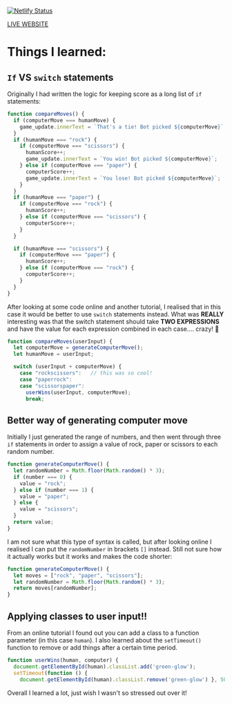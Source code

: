 [![Netlify Status](https://api.netlify.com/api/v1/badges/2b437e93-9d41-42ab-8e3c-b412df89b778/deploy-status)](https://app.netlify.com/sites/practical-meitner-2bf7bd/deploys)

[LIVE WEBSITE](https://rpssoc.netlify.app/)


# Things I learned:

## `If` VS `switch` statements

Originally I had written the logic for keeping score as a long list of `if` statements:

```javascript
function compareMoves() {
  if (computerMove === humanMove) {
    game_update.innerText = `That's a tie! Bot picked ${computerMove}`;
  }
  if (humanMove === "rock") {
    if (computerMove === "scissors") {
      humanScore++;
      game_update.innerText = `You win! Bot picked ${computerMove}`;
    } else if (computerMove === "paper") {
      computerScore++;
      game_update.innerText = `You lose! Bot picked ${computerMove}`;
    }
  }
  if (humanMove === "paper") {
    if (computerMove === "rock") {
      humanScore++;
    } else if (computerMove === "scissors") {
      computerScore++;
    }
  }

  if (humanMove === "scissors") {
    if (computerMove === "paper") {
      humanScore++;
    } else if (computerMove === "rock") {
      computerScore++;
    }
  }
}
```

After looking at some code online and another tutorial, I realised that in this case it would be better to use `switch` statements instead. What was **REALLY** interesting was that the switch statement should take **TWO EXPRESSIONS** and have the value for each expression combined in each case.... crazy! 🤯

```javascript
function compareMoves(userInput) {
  let computerMove = generateComputerMove();
  let humanMove = userInput;

  switch (userInput + computerMove) {
    case "rockscissors":   // this was so cool!
    case "paperrock":
    case "scissorspaper":
      userWins(userInput, computerMove);
      break;
```

## Better way of generating computer move

Initially I just generated the range of numbers, and then went through three `if` statements in order to assign a value of rock, paper or scissors to each random number.

```javascript
function generateComputerMove() {
  let randomNumber = Math.floor(Math.random() * 3);
  if (number === 0) {
    value = "rock";
  } else if (number === 1) {
    value = "paper";
  } else {
    value = "scissors";
  }
  return value;
}
```

I am not sure what this type of syntax is called, but after looking online I realised I can put the `randomNumber` in brackets `[]` instead. Still not sure how it actually works but it works and makes the code shorter:

```javascript
function generateComputerMove() {
  let moves = ["rock", "paper", "scissors"];
  let randomNumber = Math.floor(Math.random() * 3);
  return moves[randomNumber];
}
```

## Applying classes to user input!!

From an online tutorial I found out you can add a class to a function parameter (in this case `human`). I also learned about the `setTimeout()` function to remove or add things after a certain time period.

```javascript
function userWins(human, computer) {
  document.getElementById(human).classList.add('green-glow');
  setTimeout(function () {
    document.getElementById(human).classList.remove('green-glow') }, 500);
```

Overall I learned a lot, just wish I wasn't so stressed out over it!
